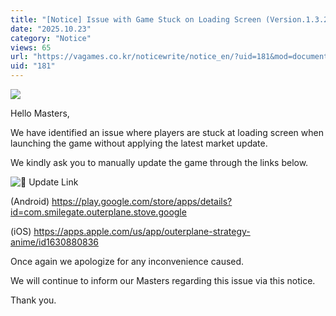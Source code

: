 ```yaml
---
title: "[Notice] Issue with Game Stuck on Loading Screen (Version.1.3.26)"
date: "2025.10.23"
category: "Notice"
views: 65
url: "https://vagames.co.kr/noticewrite/notice_en/?uid=181&mod=document"
uid: "181"
---
```


![](/images/news/live/en/181-36058849.png)  

Hello Masters,

  

We have identified an issue where players are stuck at loading screen when launching the game without applying the latest market update.

We kindly ask you to manually update the game through the links below.

  

![📱](/images/news/live/en/181-276763f3.svg) Update Link

(Android) https://play.google.com/store/apps/details?id=com.smilegate.outerplane.stove.google

(iOS) https://apps.apple.com/us/app/outerplane-strategy-anime/id1630880836

  

Once again we apologize for any inconvenience caused.

We will continue to inform our Masters regarding this issue via this notice.

Thank you.